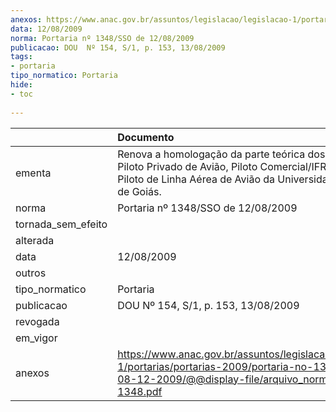 ```yaml
---
anexos: https://www.anac.gov.br/assuntos/legislacao/legislacao-1/portarias/portarias-2009/portaria-no-1348-sso-de-08-12-2009/@@display-file/arquivo_norma/PA2009-1348.pdf
data: 12/08/2009
norma: Portaria nº 1348/SSO de 12/08/2009
publicacao: DOU  Nº 154, S/1, p. 153, 13/08/2009
tags:
- portaria
tipo_normatico: Portaria
hide: 
- toc 
 
---
```


|                    | Documento                                                                                                                                                                      |
|:-------------------|:-------------------------------------------------------------------------------------------------------------------------------------------------------------------------------|
| ementa             | Renova a homologação da parte teórica dos cursos de Piloto Privado de Avião, Piloto Comercial/IFR de Avião e Piloto de Linha Aérea de Avião da Universidade Católica de Goiás. |
| norma              | Portaria nº 1348/SSO de 12/08/2009                                                                                                                                             |
| tornada_sem_efeito |                                                                                                                                                                                |
| alterada           |                                                                                                                                                                                |
| data               | 12/08/2009                                                                                                                                                                     |
| outros             |                                                                                                                                                                                |
| tipo_normatico     | Portaria                                                                                                                                                                       |
| publicacao         | DOU  Nº 154, S/1, p. 153, 13/08/2009                                                                                                                                           |
| revogada           |                                                                                                                                                                                |
| em_vigor           |                                                                                                                                                                                |
| anexos             | https://www.anac.gov.br/assuntos/legislacao/legislacao-1/portarias/portarias-2009/portaria-no-1348-sso-de-08-12-2009/@@display-file/arquivo_norma/PA2009-1348.pdf              |